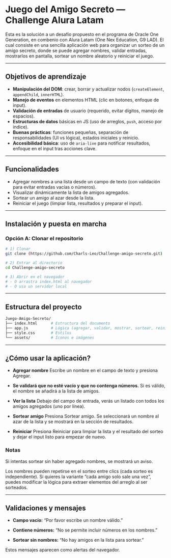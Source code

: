 # Juego del Amigo Secreto — Challenge Alura Latam

Esta es la solución a un desafío propuesto en el programa de Oracle One Generation, en combenio con Alura Latam (One Nex Education, G9 LAD). El cual consiste en una sencilla aplicación web para organizar un sorteo de un amigo secreto, donde se puede agregar nombres, validar entradas, mostrarlos en pantalla, sortear un nombre aleatorio y reiniciar el juego.


---


## Objetivos de aprendizaje

- **Manipulación del DOM**: crear, borrar y actualizar nodos (`createElement`, `appendChild`, `innerHTML`).
- **Manejo de eventos** en elementos HTML (clic en botones, enfoque de input).
- **Validación de entradas** de usuario (requerido, evitar dígitos, manejo de espacios).
- **Estructuras de datos** básicas en JS (uso de arreglos, `push`, acceso por índice).
- **Buenas prácticas**: funciones pequeñas, separación de responsabilidades (UI vs lógica), estados iniciales y reinicio.
- **Accesibilidad básica**: uso de `aria-live` para notificar resultados, enfoque en el input tras acciones clave.


---


## Funcionalidades

- Agregar nombres a una lista desde un campo de texto (con validación para evitar entradas vacías o números).
- Visualizar dinámicamente la lista de amigos agregados.
- Sortear un amigo al azar desde la lista.
- Reiniciar el juego (limpiar lista, resultados y preparar el input).


---


## Instalación y puesta en marcha

### Opción A: Clonar el repositorio

```bash
# 1) Clonar
git clone (https://github.com/Charls-Leo/Challenge-amigo-secreto.git)

# 2) Entrar al directorio
cd Challenge-amigo-secreto

# 3) Abrir en el navegador
# - O arrastra index.html al navegador
# - O usa un servidor local
```


---


## Estructura del proyecto
```bash
Juego-Amigo-Secreto/
├── index.html      # Estructura del documento
├── app.js          # Lógica (agregar, validar, mostrar, sortear, reiniciar)
├── style.css       # Estilos
└── assets/         # Íconos e imágenes 
```


---


## ¿Cómo usar la aplicación?

- **Agregar nombre**
Escribe un nombre en el campo de texto y presiona Agregar.

- **Se validará que no esté vacío y que no contenga números.**
Si es válido, el nombre se añadirá a la lista de amigos.

- **Ver la lista**
Debajo del campo de entrada, verás un listado con todos los amigos agregados (uno por línea).

- **Sortear amigo**
Presiona Sortear amigo.
Se seleccionará un nombre al azar de la lista y se mostrará en la sección de resultados.

- **Reiniciar**
Presiona Reiniciar para limpiar la lista y el resultado del sorteo y dejar el input listo para empezar de nuevo.

### Notas
Si intentas sortear sin haber agregado nombres, se mostrará un aviso.

Los nombres pueden repetirse en el sorteo entre clics (cada sorteo es independiente).
Si quieres la variante “cada amigo solo sale una vez”, puedes modificar la lógica para extraer elementos del arreglo al ser sorteados.


--- 


## Validaciones y mensajes

- **Campo vacío:**
“Por favor escribe un nombre válido.”

- **Contiene números:**
“No se permite incluir números en los nombres.”

- **Sortear sin nombres:**
“No hay amigos en la lista para sortear.”

Estos mensajes aparecen como alertas del navegador.


